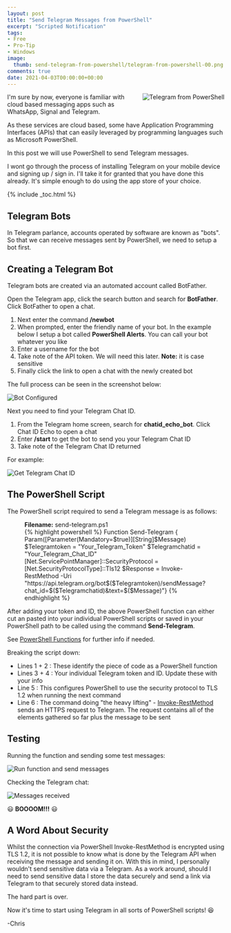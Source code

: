 ```yaml
---
layout: post
title: "Send Telegram Messages from PowerShell" 
excerpt: "Scripted Notification"
tags: 
- Free
- Pro-Tip
- Windows
image:
  thumb: send-telegram-from-powershell/telegram-from-powershell-00.png
comments: true
date: 2021-04-03T00:00:00+00:00
---
```

<img style="float: right; margin: 0px 0px 10px 10px;" alt="Telegram from PowerShell" src="/images/send-telegram-from-powershell/telegram-from-powershell-00.png">
I'm sure by now, everyone is familiar with cloud based messaging apps such as WhatsApp, Signal and Telegram.

As these services are cloud based, some have Application Programming Interfaces (APIs) that can easily leveraged by programming languages such as Microsoft PowerShell. 

In this post we will use PowerShell to send Telegram messages.

I wont go through the process of installing Telegram on your mobile device and signing up / sign in. I'll take it for granted that you have done this already. It's simple enough to do using the app store of your choice.

{% include _toc.html %}
## Telegram Bots
In Telegram parlance, accounts operated by software are known as "bots". So that we can receive messages sent by PowerShell, we need to setup a bot first.

## Creating a Telegram Bot
Telegram bots are created via an automated account called BotFather.

Open the Telegram app, click the search button and search for **BotFather**.<br>Click BotFather to open a chat.

1. Next enter the command **/newbot**
2. When prompted, enter the friendly name of your bot. In the example below I setup a bot called **PowerShell Alerts**. You can call your bot whatever you like
3. Enter a username for the bot
4. Take note of the API token. We will need this later. **Note:** it is case sensitive
5. Finally click the link to open a chat with the newly created bot

The full process can be seen in the screenshot below:

<img style="display: block; margin-left: auto; margin-right: auto;" alt="Bot Configured" src="/images/send-telegram-from-powershell/telegram-from-powershell-02.png">

Next you need to find your Telegram Chat ID.

1. From the Telegram home screen, search for **chatid_echo_bot**. Click Chat ID Echo to open a chat
2. Enter **/start** to get the bot to send you your Telegram Chat ID
3. Take note of the Telegram Chat ID returned

For example:

<img style="display: block; margin-left: auto; margin-right: auto;" alt="Get Telegram Chat ID" src="/images/send-telegram-from-powershell/telegram-from-powershell-03.png">


## The PowerShell Script
The PowerShell script required to send a Telegram message is as follows:
<figure>
<figcaption><b>Filename:</b> send-telegram.ps1</figcaption>
{% highlight powershell %}
Function Send-Telegram {
Param([Parameter(Mandatory=$true)][String]$Message)
$Telegramtoken = "Your_Telegram_Token"
$Telegramchatid = "Your_Telegram_Chat_ID"
[Net.ServicePointManager]::SecurityProtocol = [Net.SecurityProtocolType]::Tls12
$Response = Invoke-RestMethod -Uri "https://api.telegram.org/bot$($Telegramtoken)/sendMessage?chat_id=$($Telegramchatid)&text=$($Message)"}
{% endhighlight %}
</figure>

After adding your token and ID, the above PowerShell function can either cut an pasted into your individual PowerShell scripts or saved in your PowerShell path to be called using the command **Send-Telegram**.

See [PowerShell Functions](https://docs.microsoft.com/en-us/powershell/scripting/learn/ps101/09-functions?view=powershell-7.1) for further info if needed.

Breaking the script down:

- Lines 1 + 2 : These identify the piece of code as a PowerShell function
- Lines 3 + 4 : Your individual Telegram token and ID. Update these with your info
- Line 5 : This configures PowerShell to use the security protocol to TLS 1.2 when running the next command 
- Line 6 : The command doing "the heavy lifting" - [Invoke-RestMethod](https://docs.microsoft.com/en-us/powershell/module/microsoft.powershell.utility/invoke-restmethod?view=powershell-7.1) sends an HTTPS request to Telegram. The request contains all of the elements gathered so far plus the message to be sent

## Testing
Running the function and sending some test messages:

<img style="display: block; margin-left: auto; margin-right: auto;" alt="Run function and send messages" src="/images/send-telegram-from-powershell/telegram-from-powershell-04.png">

Checking the Telegram chat:

<img style="display: block; margin-left: auto; margin-right: auto;" alt="Messages received" src="/images/send-telegram-from-powershell/telegram-from-powershell-05.png">

:smiley: **BOOOOM!!!** :smiley:

## A Word About Security
Whilst the connection via PowerShell Invoke-RestMethod is encrypted using TLS 1.2, it is not possible to know what is done by the Telegram API when receiving the message and sending it on. With this in mind, I personally wouldn't send sensitive data via a Telegram. As a work around, should I need to send sensitive data I store the data securely and send a link via Telegram to that securely stored data instead.


The hard part is over.

Now it's time to start using Telegram in all sorts of PowerShell scripts! :satisfied:

-Chris